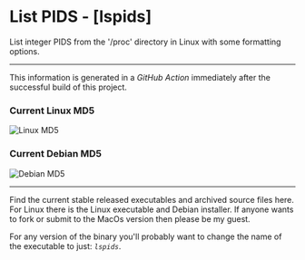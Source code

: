# List PIDS - [lspids]

List integer PIDS from the '/proc' directory in Linux with some formatting options.

---

This information is generated in a *GitHub Action* immediately after the successful build of this project.

### Current Linux MD5

![Linux MD5](https://img.shields.io/endpoint?url=https://raw.githubusercontent.com/Lateralus138/lspids/master/docs/json/lspids_linux_md5.json)

### Current Debian MD5

![Debian MD5](https://img.shields.io/endpoint?url=https://raw.githubusercontent.com/Lateralus138/lspids/master/docs/json/lspids_debian_md5.json)

---

Find the current stable released executables and archived source files here. For Linux there is the Linux executable and Debian installer&#46; If anyone wants to fork or submit to the MacOs version then please be my guest&#46;

For any version of the binary you&#39;ll probably want to change the name of the executable to just&#58; *`lspids`*&#46;

